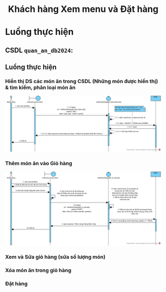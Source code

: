 <h1 align="center"> Khách hàng Xem menu và Đặt hàng </h1>



# Luồng thực hiện
## CSDL `quan_an_db2024`:

## Luồng thực hiện

### Hiển thị DS các món ăn trong CSDL (Những món được hiển thị) & tìm kiếm, phân loại món ăn

![Luồng thực hiện](../../assets/img-luong-thuc-hien/khachHang-Xem-Timkiem_mon_tr_menu.jpg "Luồng thực hiện cho việc hiển thị và tìm kiếm món ăn")

### Thêm món ăn vào Giỏ hàng

![Luồng thực hiện](../../assets/img-luong-thuc-hien/khachHang-ThemMonAnVaoGioHang.jpg "Luồng thực hiện cho việc Thêm món ăn vào giỏ hàng")


### Xem và Sửa giỏ hàng (sửa số lượng món)

<!-- ![Luồng thực hiện](../../assets/img-luong-thuc-hien/chuQuan-SuaMonAn.jpg "Luồng thực hiện cho việc Sửa món ăn") -->

### Xóa món ăn trong giỏ hàng

<!-- ![Luồng thực hiện](../../assets/img-luong-thuc-hien/chuQuan-XoaMonAn.jpg "Luồng thực hiện cho việc Xóa món ăn") -->


### Đặt hàng



